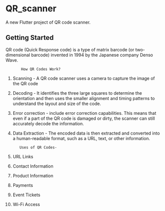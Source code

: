 # QR_scanner

A new Flutter project of QR code scanner.

## Getting Started

 QR code (Quick Response code) is a type of matrix barcode (or two-dimensional barcode) invented in 1994 by the Japanese company Denso Wave.

           How QR Codes Work?
 
 1. Scanning - A QR code scanner uses a camera to capture the image of the QR code
 2. Decoding - It identifies the three large squares to determine the orientation and then uses the smaller alignment and timing patterns to understand the layout and size of the code.
 3. Error correction - include error correction capabilities. This means that even if a part of the QR code is damaged or dirty, the scanner can still accurately decode the information.
 4. Data Extraction - The encoded data is then extracted and converted into a human-readable format, such as a URL, text, or other information.

           Uses of QR Codes-

1. URL Links
2. Contact Information
3. Product Information
4. Payments
5. Event Tickets
6. Wi-Fi Access
